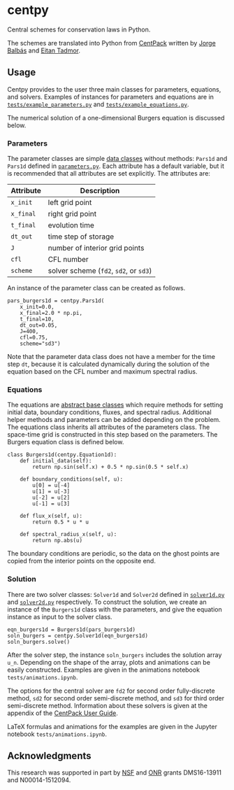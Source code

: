 # centpy
Central schemes for conservation laws in Python.

The schemes are translated into Python from [CentPack](https://home.cscamm.umd.edu/centpack/) written by [Jorge Balbás](http://www.csun.edu/~jb715473/index.htm) and [Eitan Tadmor](https://home.cscamm.umd.edu/people/faculty/tadmor/).

## Usage

Centpy provides to the user three main classes for parameters, equations, and solvers. Examples of instances for parameters and equations are in [`tests/example_parameters.py`](centpy/tests/example_parameters.py) and [`tests/example_equations.py`](centpy/tests/example_equations.py).

The numerical solution of a one-dimensional Burgers equation is discussed below.

### Parameters
The parameter classes are simple [data classes](https://docs.python.org/3/library/dataclasses.html) without methods: `Pars1d` and `Pars1d` defined in [`parameters.py`](centpy/parameters.py). Each attribute has a default 
variable, but it is recommended that all attributes are set explicitly. The attributes are:

| Attribute | Description | 
| --------- | ----------- |
| `x_init`  | left grid point |
| `x_final` | right grid point|
| `t_final` | evolution time |
| `dt_out`  | time step of storage |
| `J`       | number of interior grid points |
| `cfl`     | CFL number |
| `scheme`  | solver scheme (`fd2`, `sd2`, or `sd3`) |

An instance of the parameter class can be created as follows. 

```
pars_burgers1d = centpy.Pars1d(
    x_init=0.0,
    x_final=2.0 * np.pi,
    t_final=10,
    dt_out=0.05,
    J=400,
    cfl=0.75,
    scheme="sd3")
```
Note that the parameter data class does not have a member for the time step `dt`, because it is calculated dynamically during the solution of the equation based on the CFL number and maximum spectral radius. 

### Equations

The equations are [abstract base classes](https://docs.python.org/3/library/abc.html) which require methods for setting initial data, boundary conditions, fluxes, and spectral radius. Additional helper methods and parameters can be added depending on the problem. The equations class inherits all attributes of the parameters class.  The space-time grid is constructed in this step based on the parameters. The Burgers equation class is defined below.

```
class Burgers1d(centpy.Equation1d):
    def initial_data(self):
        return np.sin(self.x) + 0.5 * np.sin(0.5 * self.x)

    def boundary_conditions(self, u):
        u[0] = u[-4]
        u[1] = u[-3]
        u[-2] = u[2]
        u[-1] = u[3]

    def flux_x(self, u):
        return 0.5 * u * u

    def spectral_radius_x(self, u):
        return np.abs(u)
```
The boundary conditions are periodic, so the data on the ghost points are copied from the interior points on the opposite end. 

### Solution

There are two solver classes: `Solver1d` and `Solver2d` defined in [`solver1d.py`](centpy/solver1d.py) and [`solver2d.py`](centpy/solver2d.py) respectively. To construct the solution, we create an instance of the `Burgers1d` class with the parameters, and give the equation instance as input to the solver class. 

```
eqn_burgers1d = Burgers1d(pars_burgers1d)
soln_burgers = centpy.Solver1d(eqn_burgers1d)
soln_burgers.solve()
```

After the solver step, the instance `soln_burgers` includes the solution array `u_n`. Depending on the shape of the array, plots and animations can be easily constructed. Examples are given in the animations notebook `tests/animations.ipynb`.

The options for the central solver are `fd2` for second order fully-discrete method, `sd2` for second order semi-discrete method, and `sd3` for third order semi-discrete method. Information about these solvers is given at the appendix of the [CentPack User Guide](https://home.cscamm.umd.edu/centpack/documentation/CP_user_guide.pdf).

LaTeX formulas and animations for the examples are given in the Jupyter notebook `tests/animations.ipynb`. 

## Acknowledgments

This research was supported in part by [NSF](https://www.nsf.gov/div/index.jsp?div=DMS) and [ONR](https://www.onr.navy.mil/Science-Technology/Departments/Code-31/All-Programs/311-Mathematics-Computers-Research/applied-computational-analysis) grants DMS16-13911 and N00014-1512094. 
